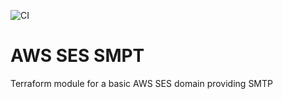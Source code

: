 ![CI](https://github.com/capybara1/Terraform-AwsSesSmtp/workflows/CI/badge.svg)

# AWS SES SMPT

Terraform module for a basic AWS SES domain providing SMTP
